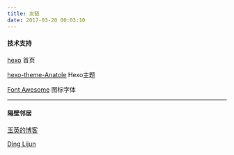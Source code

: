 ```yaml
---
title: 友链
date: 2017-03-20 00:03:10
---
```


#### 技术支持

[hexo](https://hexo.io/) 首页

[hexo-theme-Anatole](https://github.com/Ben02/hexo-theme-Anatole) Hexo主题

[Font Awesome](http://fontawesome.io/) 图标字体

---

#### 隔壁邻居

[玉英的博客](https://zhangyuki.github.io/)

[Ding Lijun](http://www.91cute.com/)
